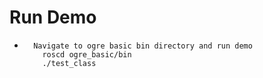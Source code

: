Run Demo
==============

+       Navigate to ogre basic bin directory and run demo
          roscd ogre_basic/bin
          ./test_class
          
